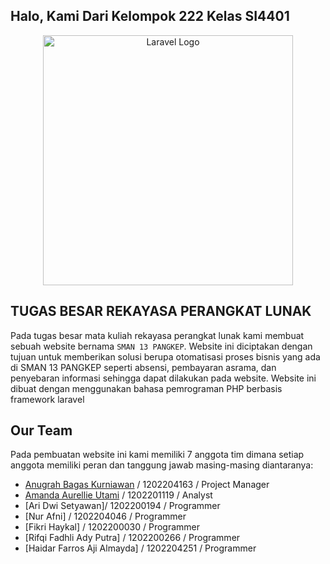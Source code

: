 ## Halo, Kami Dari Kelompok 222 Kelas SI4401

<p align="center"><img src="https://sman13pangkep.sch.id/resource/banner/1670316562Math_Google_Classroom_Banner_(20_%C3%97_8_cm).jpg" width="400" alt="Laravel Logo"></p>


## TUGAS BESAR REKAYASA PERANGKAT LUNAK
Pada tugas besar mata kuliah rekayasa perangkat lunak kami membuat sebuah website bernama `SMAN 13 PANGKEP`. Website ini diciptakan dengan tujuan untuk memberikan solusi berupa otomatisasi proses bisnis yang ada di SMAN 13 PANGKEP seperti absensi, pembayaran asrama, dan penyebaran informasi sehingga dapat dilakukan pada website. Website ini dibuat dengan menggunakan bahasa pemrograman PHP berbasis framework laravel 

## Our Team
Pada pembuatan website ini kami memiliki 7 anggota tim dimana setiap anggota memiliki peran dan tanggung jawab masing-masing diantaranya:
- [Anugrah Bagas Kurniawan](https://www.linkedin.com/in/anugrah-bagas-kurniawan-8a51ab268/) / 1202204163 / Project Manager
- [Amanda Aurellie Utami](https://www.linkedin.com/in/amandaurellie/) / 1202201119 / Analyst
- [Ari Dwi Setyawan]/ 1202200194 / Programmer
- [Nur Afni] / 1202204046 / Programmer
- [Fikri Haykal] / 1202200030 / Programmer
- [Rifqi Fadhli Ady Putra] / 1202200266 / Programmer
- [Haidar Farros Aji Almayda] / 1202204251 / Programmer

